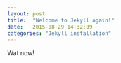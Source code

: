 ```yaml
---
layout: post
title:  "Welcome to Jekyll again!"
date:   2015-08-29 14:32:09
categories: "Jekyll installation"
---
```

Wat now!
